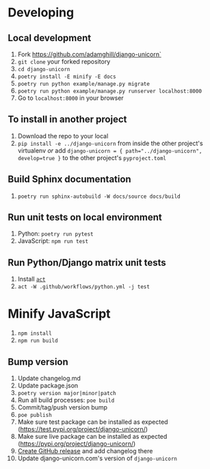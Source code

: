 # Developing

## Local development

1. Fork https://github.com/adamghill/django-unicorn`
1. `git clone` your forked repository
1. `cd django-unicorn`
1. `poetry install -E minify -E docs`
1. `poetry run python example/manage.py migrate`
1. `poetry run python example/manage.py runserver localhost:8000`
1. Go to `localhost:8000` in your browser

## To install in another project

1. Download the repo to your local
1. `pip install -e ../django-unicorn` from inside the other project's virtualenv _or_ add `django-unicorn = { path="../django-unicorn", develop=true }` to the other project's `pyproject.toml`

## Build Sphinx documentation

1. `poetry run sphinx-autobuild -W docs/source docs/build`

## Run unit tests on local environment

1. Python: `poetry run pytest`
1. JavaScript: `npm run test`

## Run Python/Django matrix unit tests

1. Install [`act`](https://nektosact.com)
1. `act -W .github/workflows/python.yml -j test`

# Minify JavaScript

1. `npm install`
1. `npm run build`

## Bump version

1. Update changelog.md
1. Update package.json
1. `poetry version major|minor|patch`
1. Run all build processes: `poe build`
1. Commit/tag/push version bump
1. `poe publish`
1. Make sure test package can be installed as expected (https://test.pypi.org/project/django-unicorn/)
1. Make sure live package can be installed as expected (https://pypi.org/project/django-unicorn/)
1. [Create GitHub release](https://github.com/adamghill/django-unicorn/releases/new) and add changelog there
1. Update django-unicorn.com's version of `django-unicorn`
